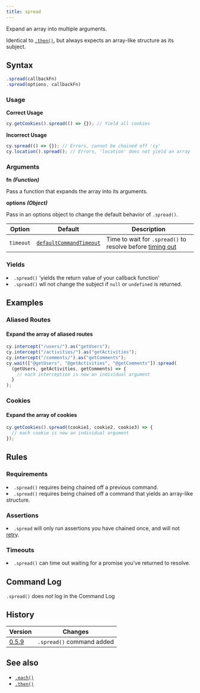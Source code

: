 ```yaml
---
title: spread
---
```


Expand an array into multiple arguments.

<Alert type="info">

Identical to [`.then()`](/api/commands/then), but always expects an array-like structure as its subject.

</Alert>

## Syntax

```javascript
.spread(callbackFn)
.spread(options, callbackFn)
```

### Usage

**<Icon name="check-circle" color="green"></Icon> Correct Usage**

```javascript
cy.getCookies().spread(() => {}); // Yield all cookies
```

**<Icon name="exclamation-triangle" color="red"></Icon> Incorrect Usage**

```javascript
cy.spread(() => {}); // Errors, cannot be chained off 'cy'
cy.location().spread(); // Errors, 'location' does not yield an array
```

### Arguments

**<Icon name="angle-right"></Icon> fn** **_(Function)_**

Pass a function that expands the array into its arguments.

**<Icon name="angle-right"></Icon> options** **_(Object)_**

Pass in an options object to change the default behavior of `.spread()`.

| Option    | Default                                                              | Description                                                            |
| --------- | -------------------------------------------------------------------- | ---------------------------------------------------------------------- |
| `timeout` | [`defaultCommandTimeout`](/guides/references/configuration#Timeouts) | Time to wait for `.spread()` to resolve before [timing out](#Timeouts) |

### Yields [<Icon name="question-circle"/>](introduction-to-cypress#Subject-Management)

<List><li>`.spread()` 'yields the return value of your callback function' </li><li>`.spread()` wll not change the subject if `null` or `undefined` is returned.</li></List>

## Examples

### Aliased Routes

#### Expand the array of aliased routes

```javascript
cy.intercept("/users/").as("getUsers");
cy.intercept("/activities/").as("getActivities");
cy.intercept("/comments/").as("getComments");
cy.wait(["@getUsers", "@getActivities", "@getComments"]).spread(
  (getUsers, getActivities, getComments) => {
    // each interception is now an individual argument
  }
);
```

### Cookies

#### Expand the array of cookies

```javascript
cy.getCookies().spread((cookie1, cookie2, cookie3) => {
  // each cookie is now an individual argument
});
```

## Rules

### Requirements [<Icon name="question-circle"/>](introduction-to-cypress#Chains-of-Commands)

<List><li>`.spread()` requires being chained off a previous command.</li><li>`.spread()` requires being chained off a command that yields an array-like structure.</li></List>

### Assertions [<Icon name="question-circle"/>](introduction-to-cypress#Assertions)

<List><li>`.spread` will only run assertions you have chained once, and will not [retry](/guides/core-concepts/retry-ability).</li></List>

### Timeouts [<Icon name="question-circle"/>](introduction-to-cypress#Timeouts)

<List><li>`.spread()` can time out waiting for a promise you've returned to resolve.</li></List>

## Command Log

`.spread()` does _not_ log in the Command Log

## History

| Version                                     | Changes                   |
| ------------------------------------------- | ------------------------- |
| [0.5.9](/guides/references/changelog#0-5.9) | `.spread()` command added |

## See also

- [`.each()`](/api/commands/each)
- [`.then()`](/api/commands/then)
